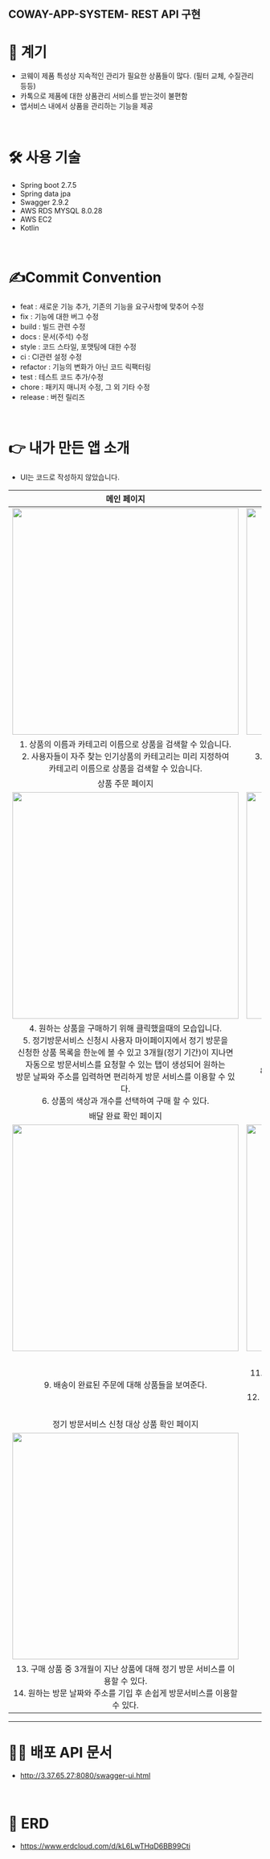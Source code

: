## COWAY-APP-SYSTEM- REST API 구현




# 🙌 계기 
* 코웨이 제품 특성상 지속적인 관리가 필요한 상품들이 많다. (필터 교체, 수질관리 등등)
* 카톡으로 제품에 대한 상품관리 서비스를 받는것이 불편함
* 앱서비스 내에서 상품을 관리하는 기능을 제공
<br/>


# 🛠 사용 기술
* Spring boot 2.7.5
* Spring data jpa
* Swagger 2.9.2
* AWS RDS MYSQL 8.0.28
* AWS EC2
* Kotlin
<br/>

# ✍️Commit Convention
- feat : 새로운 기능 추가, 기존의 기능을 요구사항에 맞추어 수정
- fix : 기능에 대한 버그 수정
- build : 빌드 관련 수정
- docs : 문서(주석) 수정
- style : 코드 스타일, 포맷팅에 대한 수정
- ci : CI관련 설정 수정
- refactor : 기능의 변화가 아닌 코드 릭팩터링 
- test : 테스트 코드 추가/수정
- chore : 패키지 매니저 수정, 그 외 기타 수정
- release : 버전 릴리즈
<br/>


# 👉 내가 만든 앱 소개
* UI는 코드로 작성하지 않았습니다.

|               메인 페이지                |               상품 페이지                |
| :---------------------------------:   |    :-------------------------------:   |
| <img src="https://user-images.githubusercontent.com/64251951/206711006-1569537c-e885-4112-9caa-cd3d22dc1693.png" width="450" height="450"/>|<img src="https://user-images.githubusercontent.com/64251951/206712660-d4c0c0ee-667f-4f88-91be-d5596d7881d5.png" width="450" height="450"/>
|1. 상품의 이름과 카테고리 이름으로 상품을 검색할 수 있습니다.<br/>2. 사용자들이 자주 찾는 인기상품의 카테고리는 미리 지정하여 <br/>카테고리 이름으로 상품을 검색할 수 있습니다.|              3. 카테고리 이름이나 상품이름을 통해 검색한 결과를 보여준다.|
|               상품 주문 페이지                |               주문 상품 확인 페이지               |
| <img src="https://user-images.githubusercontent.com/64251951/206713670-f1f649db-5db8-4bdf-ba89-ff5c772999d0.png" width="450" height="450"/>|<img src="https://user-images.githubusercontent.com/64251951/206715821-dca38d68-d9bc-4522-a8c9-5c4880b1b02b.png" width="450" height="450"/>
|4. 원하는 상품을 구매하기 위해 클릭했을때의 모습입니다.<br/> 5. 정기방문서비스 신청시 사용자 마이페이지에서 정기 방문을<br/>신청한 상품 목록을 한눈에 볼 수 있고 3개월(정기 기간)이 지나면 <br/>자동으로 방문서비스를 요청할 수 있는 탭이 생성되어 원하는 <br/> 방문 날짜와 주소를 입력하면 편리하게 방문 서비스를 이용할 수 있다.<br/> 6. 상품의 색상과 개수를 선택하여 구매 할 수 있다. | 7. 회원이 주문한 상품의 목록을 확인 할 수 있다. <br/> 8. 주문을 취소하고 싶은 상품에 대해 주문을 취소 할 수있다.|
|               배달 완료 확인 페이지                |               방문 서비스 신청 상품 목록 페이지              |
|<img src="https://user-images.githubusercontent.com/64251951/206716102-53a2230f-52f7-40b7-a777-c36398a2d725.png" width="450" height="450"/>|<img src="https://user-images.githubusercontent.com/64251951/206717282-64adac5a-da15-47a5-b83b-a5ca7eda5521.png" width="450" height="450"/>
|9. 배송이 완료된 주문에 대해 상품들을 보여준다. | 10. 이용중인 정기 방문서비스에 대해 보여주는 페이지<br/> 11. 3개월(정기 기간)이 지나지 않았지만 해당 상품에 대해 방문서비스를 이용할 수 있다. (별도 비용이 차감)<br/>12. 3개월(정기 기간)이 지난 상품에 대해 상품 목록을 조회 할 수 있다.|
|정기 방문서비스 신청 대상 상품 확인 페이지 |
|<img src="https://user-images.githubusercontent.com/64251951/206717833-9cba0563-e8b1-4f30-b6b6-8c0fd8bb04a1.png" width="450" height="450"/>|
|13. 구매 상품 중 3개월이 지난 상품에 대해 정기 방문 서비스를 이용할 수 있다.<br/>14. 원하는 방문 날짜와 주소를 기입 후 손쉽게 방문서비스를 이용할 수 있다.|
----------------------



# 🙋‍♂️ 배포 API 문서
* http://3.37.65.27:8080/swagger-ui.html
<br/>




 # 🎹 ERD
 * https://www.erdcloud.com/d/kL6LwTHqD6BB99Cti


